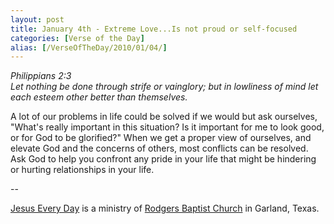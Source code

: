 ```yaml
---
layout: post
title: January 4th - Extreme Love...Is not proud or self-focused
categories: [Verse of the Day]
alias: [/VerseOfTheDay/2010/01/04/]
---
```


_Philippians 2:3  
Let nothing be done through strife or vainglory; but in lowliness of
mind let each esteem other better than themselves._

A lot of our problems in life could be solved if we would but ask
ourselves, "What's really important in this situation? Is it
important for me to look good, or for God to be glorified?" When we
get a proper view of ourselves, and elevate God and the concerns of
others, most conflicts can be resolved. Ask God to help you confront
any pride in your life that might be hindering or hurting
relationships in your life.

 --

<a href=http://jesuseveryday.net>Jesus Every Day</a> is a ministry of <a href=http://rodgersbaptist.net>Rodgers Baptist Church</a> in Garland, Texas.
